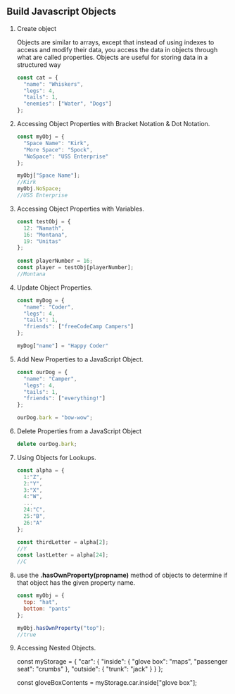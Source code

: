 ## Build Javascript Objects
<ol>
  <li>Create object</li>
  
  Objects are similar to arrays, except that instead of using indexes to access and modify their data, you access the data in objects through what are called properties. Objects are useful for storing data in a structured way
```javascript
const cat = {
  "name": "Whiskers",
  "legs": 4,
  "tails": 1,
  "enemies": ["Water", "Dogs"]
};
```
  <li>Accessing Object Properties with Bracket Notation & Dot Notation.</li>
  
```javascript
const myObj = {
  "Space Name": "Kirk",
  "More Space": "Spock",
  "NoSpace": "USS Enterprise"
};

myObj["Space Name"];
//Kirk
myObj.NoSpace;
//USS Enterprise
```
  
  <li>Accessing Object Properties with Variables.</li>
  
```javascript
const testObj = {
  12: "Namath",
  16: "Montana",
  19: "Unitas"
};
  
const playerNumber = 16; 
const player = testObj[playerNumber];
//Montana
```
  
  <li>Update Object Properties.</li>
  
```javascript
const myDog = {
  "name": "Coder",
  "legs": 4,
  "tails": 1,
  "friends": ["freeCodeCamp Campers"]
};

myDog["name"] = "Happy Coder"
```
  
  <li>Add New Properties to a JavaScript Object.</li>
  
```javascript
const ourDog = {
  "name": "Camper",
  "legs": 4,
  "tails": 1,
  "friends": ["everything!"]
};

ourDog.bark = "bow-wow";
```
  
  <li>Delete Properties from a JavaScript Object</li>
  
```javascript
delete ourDog.bark;
```
  
  <li>Using Objects for Lookups.</li>
  
```javascript
const alpha = {
  1:"Z",
  2:"Y",
  3:"X",
  4:"W",
  ...
  24:"C",
  25:"B",
  26:"A"
};

const thirdLetter = alpha[2];
//Y
const lastLetter = alpha[24];
//C
```
  
  <li>use the <b>.hasOwnProperty(propname)</b> method of objects to determine if that object has the given property name.</li>
  
```javascript
const myObj = {
  top: "hat",
  bottom: "pants"
};

myObj.hasOwnProperty("top");
//true
```
  
  <li>Accessing Nested Objects.</li>
  
const myStorage = {
  "car": {
    "inside": {
      "glove box": "maps",
      "passenger seat": "crumbs"
     },
    "outside": {
      "trunk": "jack"
    }
  }
};

const gloveBoxContents = myStorage.car.inside["glove box"];
```
  
  
  
